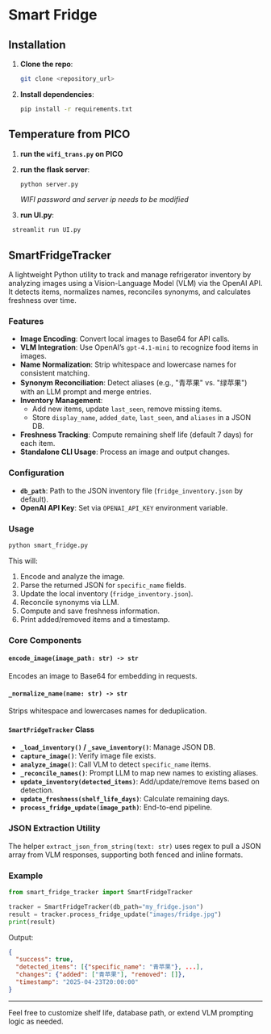 # Smart Fridge 
## Installation

1. **Clone the repo**:
   ```bash
   git clone <repository_url>
   ```

2. **Install dependencies**:
   ```bash
   pip install -r requirements.txt
   ``` 

## Temperature from PICO
1. **run the `wifi_trans.py` on PICO**

2. **run the flask server**:
   ```bash
   python server.py
   ```
   _WIFI password and server ip needs to be modified_

3. **run UI.py**:
  ```bash
   streamlit run UI.py
   ```
## SmartFridgeTracker

A lightweight Python utility to track and manage refrigerator inventory by analyzing images using a Vision-Language Model (VLM) via the OpenAI API. It detects items, normalizes names, reconciles synonyms, and calculates freshness over time.

### Features

- **Image Encoding**: Convert local images to Base64 for API calls.
- **VLM Integration**: Use OpenAI’s `gpt-4.1-mini` to recognize food items in images.
- **Name Normalization**: Strip whitespace and lowercase names for consistent matching.
- **Synonym Reconciliation**: Detect aliases (e.g., "青苹果" vs. "绿苹果") with an LLM prompt and merge entries.
- **Inventory Management**:
  - Add new items, update `last_seen`, remove missing items.
  - Store `display_name`, `added_date`, `last_seen`, and `aliases` in a JSON DB.
- **Freshness Tracking**: Compute remaining shelf life (default 7 days) for each item.
- **Standalone CLI Usage**: Process an image and output changes.



### Configuration

- **`db_path`**: Path to the JSON inventory file (`fridge_inventory.json` by default).
- **OpenAI API Key**: Set via `OPENAI_API_KEY` environment variable.

### Usage

```bash
python smart_fridge.py 
```

This will:

1. Encode and analyze the image.
2. Parse the returned JSON for `specific_name` fields.
3. Update the local inventory (`fridge_inventory.json`).
4. Reconcile synonyms via LLM.
5. Compute and save freshness information.
6. Print added/removed items and a timestamp.

### Core Components

#### `encode_image(image_path: str) -> str`
Encodes an image to Base64 for embedding in requests.

#### `_normalize_name(name: str) -> str`
Strips whitespace and lowercases names for deduplication.

#### `SmartFridgeTracker` Class

- **`_load_inventory()` / `_save_inventory()`**: Manage JSON DB.
- **`capture_image()`**: Verify image file exists.
- **`analyze_image()`**: Call VLM to detect `specific_name` items.
- **`_reconcile_names()`**: Prompt LLM to map new names to existing aliases.
- **`update_inventory(detected_items)`**: Add/update/remove items based on detection.
- **`update_freshness(shelf_life_days)`**: Calculate remaining days.
- **`process_fridge_update(image_path)`**: End-to-end pipeline.

### JSON Extraction Utility

The helper `extract_json_from_string(text: str)` uses regex to pull a JSON array from VLM responses, supporting both fenced and inline formats.

### Example

```python
from smart_fridge_tracker import SmartFridgeTracker

tracker = SmartFridgeTracker(db_path="my_fridge.json")
result = tracker.process_fridge_update("images/fridge.jpg")
print(result)
```

Output:
```json
{
  "success": true,
  "detected_items": [{"specific_name": "青苹果"}, ...],
  "changes": {"added": ["青苹果"], "removed": []},
  "timestamp": "2025-04-23T20:00:00"
}
```

---

Feel free to customize shelf life, database path, or extend VLM prompting logic as needed.

